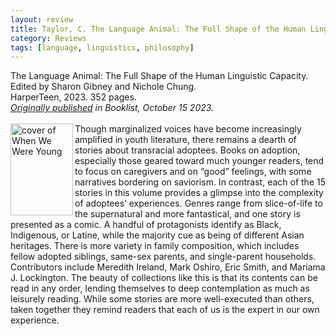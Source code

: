 ```yaml
---
layout: review
title: Taylor, C. The Language Animal: The Full Shape of the Human Linguistic Capacity.
category: Reviews
tags: [language, linguistics, philosophy]
---
```

<span class="title">The Language Animal: The Full Shape of the Human Linguistic Capacity.</span> Edited by Sharon Gibney and Nichole Chung.<br>
<span class="publisher">HarperTeen, 2023. 352 pages.</span><br>
<span style="font-size:14px;"><em><a href="https://www.booklistonline.com/When-We-Become-Ours-A-YA-Adoptee-Anthology-Nicole-Chung/pid=9781608" target="_blank" alt="Review of When We Become Ours on Booklist website">Originally published</a> in <em>Booklist</em>, October 15 2023.</em></span><br><br>
<span class="book1"><img align="left" src="https://www.harpercollins.com/cdn/shop/products/9780063144408_fa65bc4d-a180-4012-a15a-a39b84ac2d8a.jpg" width="100" height="147" alt="cover of When We Were Young"></span>Though marginalized voices have become increasingly amplified in youth literature, there remains a dearth of stories about transracial adoptees. Books on adoption, especially those geared toward much younger readers, tend to focus on caregivers and on “good” feelings, with some narratives bordering on saviorism. In contrast, each of the 15 stories in this volume provides a glimpse into the complexity of adoptees’ experiences. Genres range from slice-of-life to the supernatural and more fantastical, and one story is presented as a comic. A handful of protagonists identify as Black, Indigenous, or Latine, while the majority cue as being of different Asian heritages. There is more variety in family composition, which includes fellow adopted siblings, same-sex parents, and single-­parent households. Contributors include Meredith Ireland, Mark Oshiro, Eric Smith, and Mariama J. Lockington. The beauty of collections like this is that its contents can be read in any order, lending themselves to deep contemplation as much as leisurely reading. While some stories are more well-executed than others, taken together they remind readers that each of us is the expert in our own experience.
